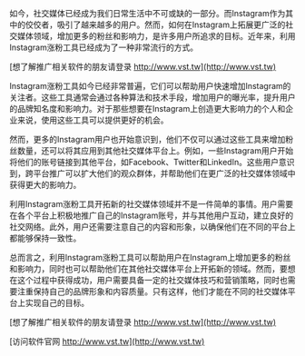 如今，社交媒体已经成为我们日常生活中不可或缺的一部分。而Instagram作为其中的佼佼者，吸引了越来越多的用户。然而，如何在Instagram上拓展更广泛的社交媒体领域，增加更多的粉丝和影响力，是许多用户所追求的目标。近年来，利用Instagram涨粉工具已经成为了一种非常流行的方式。

[想了解推广相关软件的朋友请登录 http://www.vst.tw](http://www.vst.tw)

Instagram涨粉工具如今已经非常普遍，它们可以帮助用户快速增加Instagram的关注者。这些工具通常会通过各种算法和技术手段，增加用户的曝光率，提升用户的品牌知名度和影响力。对于那些想要在Instagram上创造更大影响力的个人和企业来说，使用这些工具可以提供更好的机会。

然而，更多的Instagram用户也开始意识到，他们不仅可以通过这些工具来增加粉丝数量，还可以将其应用到其他社交媒体平台上。例如，一些Instagram用户开始将他们的账号链接到其他平台，如Facebook、Twitter和LinkedIn。这些用户意识到，跨平台推广可以扩大他们的观众群体，并帮助他们在更广泛的社交媒体领域中获得更大的影响力。

利用Instagram涨粉工具开拓新的社交媒体领域并不是一件简单的事情。用户需要在各个平台上积极地推广自己的Instagram账号，并与其他用户互动，建立良好的社交网络。此外，用户还需要注意自己的内容和形象，以确保他们在不同的平台上都能够保持一致性。

总而言之，利用Instagram涨粉工具可以帮助用户在Instagram上增加更多的粉丝和影响力，同时也可以帮助他们在其他社交媒体平台上开拓新的领域。然而，要想在这个过程中获得成功，用户需要具备一定的社交媒体技巧和营销策略，同时也需要注重保持自己的品牌形象和内容质量。只有这样，他们才能在不同的社交媒体平台上实现自己的目标。

[想了解推广相关软件的朋友请登录 http://www.vst.tw](http://www.vst.tw)


[访问软件官网 http://www.vst.tw](http://www.vst.tw)
